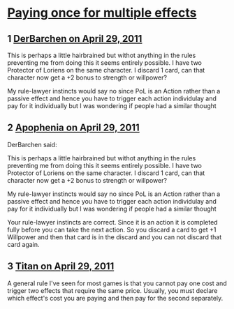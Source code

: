 # [Paying once for multiple effects](https://community.fantasyflightgames.com/topic/45982-paying-once-for-multiple-effects/)

## 1 [DerBarchen on April 29, 2011](https://community.fantasyflightgames.com/topic/45982-paying-once-for-multiple-effects/?do=findComment&comment=460980)

This is perhaps a little hairbrained but withot anything in the rules preventing me from doing this it seems entirely possible. I have two Protector of Loriens on the same character. I discard 1 card, can that character now get a +2 bonus to strength or willpower?

My rule-lawyer instincts would say no since PoL is an Action rather than a passive effect and hence you have to trigger each action individulay and pay for it individually but I was wondering if people had a similar thought

## 2 [Apophenia on April 29, 2011](https://community.fantasyflightgames.com/topic/45982-paying-once-for-multiple-effects/?do=findComment&comment=461014)

DerBarchen said:

This is perhaps a little hairbrained but withot anything in the rules preventing me from doing this it seems entirely possible. I have two Protector of Loriens on the same character. I discard 1 card, can that character now get a +2 bonus to strength or willpower?

My rule-lawyer instincts would say no since PoL is an Action rather than a passive effect and hence you have to trigger each action individulay and pay for it individually but I was wondering if people had a similar thought



Your rule-lawyer instincts are correct. Since it is an action it is completed fully before you can take the next action. So you discard a card to get +1 Willpower and then that card is in the discard and you can not discard that card again. 

## 3 [Titan on April 29, 2011](https://community.fantasyflightgames.com/topic/45982-paying-once-for-multiple-effects/?do=findComment&comment=461089)

A general rule I've seen for most games is that you cannot pay one cost and trigger two effects that require the same price. Usually, you must declare which effect's cost you are paying and then pay for the second separately.


